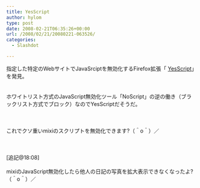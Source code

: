 ```yaml
---
title: YesScript
author: hylom
type: post
date: 2008-02-21T06:35:26+00:00
url: /2008/02/21/20080221-063526/
categories:
  - Slashdot

---
```

指定した特定のWebサイトでJavaSrciptを無効化するFirefox拡張「 [YesScript][1]」を発見。  
</br>   
ホワイトリスト方式のJavaScript無効化ツール「NoScript」の逆の働き（ブラックリスト方式でブロック）なのでYesScriptだそうだ。</br>  
</br>   
これでクソ重いmixiのスクリプトを無効化できます?（＾o＾）／</br>  
</br>   
[追記@18:08]</br>   
mixiのJavaScript無効化したら他人の日記の写真を拡大表示できなくなったよ?（＾o＾）／</br>

 [1]: https://addons.mozilla.org/ja/firefox/addon/4922